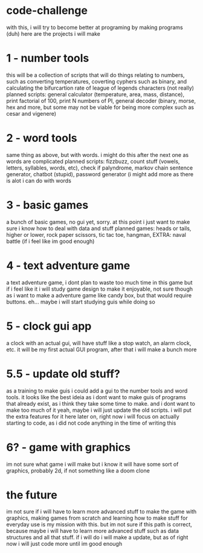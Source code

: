 # code-challenge
with this, i will try to become better at programing by making programs (duh)
here are the projects i will make

# 1 - number tools
this will be a collection of scripts that will do things relating to numbers, such as converting temperatures, coverting cyphers such as binary, and calculating the bifurcartion rate of league of legends characters (not really)
planned scripts: general calculator (temperature, area, mass, distance), print factorial of 100, print N numbers of PI, general decoder (binary, morse, hex and more, but some may not be viable for being more complex such as cesar and vigenere)

# 2 - word tools
same thing as above, but with words. i might do this after the next one as words are complicated
planned scripts: fizzbuzz, count stuff (vowels, letters, syllables, words, etc), check if palyndrome, markov chain sentence generator, chatbot (stupid), password generator (i might add more as there is alot i can do with words

# 3 - basic games
a bunch of basic games, no gui yet, sorry. at this point i just want to make sure i know how to deal with data and stuff
planned games: heads or tails, higher or lower, rock paper scissors, tic tac toe, hangman, EXTRA: naval battle (if i feel like im good enough)

# 4 - text adventure game    
a text adventure game, i dont plan to waste too much time in this game but if i feel like it i will study game design to make it enjoyable, not sure though as i want to make a adventure game like candy box, but that would require buttons. eh... maybe i will start studying guis while doing so

# 5 - clock gui app
a clock with an actual gui, will have stuff like a stop watch, an alarm clock, etc. it will be my first actual GUI program, after that i will make a bunch more

# 5.5 - update old stuff?
as a training to make guis i could add a gui to the number tools and word tools. it looks like the best ideia as i dont want to make guis of programs that already exist, as i think they take some time to make. and i dont want to make too much of it
yeah, maybe i will just update the old scripts. i will put the extra features for it here later on, right now i will focus on actually starting to code, as i did not code anything in the time of writing this
 
# 6? - game with graphics
im not sure what game i will make but i know it will have some sort of graphics, probably 2d, if not something like a doom clone

# the future
im not sure if i will have to learn more advanced stuff to make the game with graphics, making games from scratch and learning how to make stuff for everyday use is my mission with this. but im not sure if this path is correct, because maybe i will have to learn more advanced stuff such as data structures and all that stuff. if i will do i will make a update, but as of right now i will just code more until im good enough
